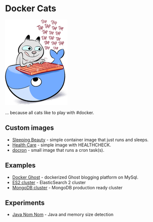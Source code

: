 # Docker Cats

![](dockercat.png)

... because all cats like to play with #docker.

## Custom images

+ [Sleeping Beauty](sleeping-beauty/README.md) - simple container image that just runs and sleeps.
+ [Health Care](health-care/README.md) - simple image with HEALTHCHECK.
+ [docron](docron/README.md) - small image that runs a cron task(s).

## Examples

+ [Docker Ghost](docker-ghost/README.md) - dockerized Ghost blogging platform on MySql.
+ [ES2 cluster](es2-cluster/README.md) - ElasticSearch 2 cluster
+ [MongoDB cluster](mongo-cluster/README.md) - MongoDB production ready cluster

## Experiments

+ [Java Nom Nom](java-nom-nom/README.md) - Java and memory size detection